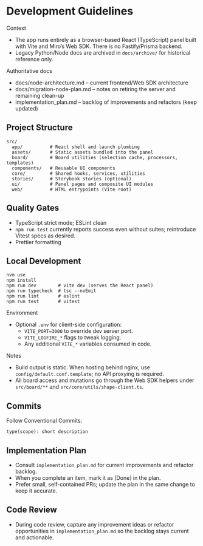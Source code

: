 # Development Guidelines

Context

- The app runs entirely as a browser-based React (TypeScript) panel built with Vite and Miro’s Web SDK. There is no Fastify/Prisma backend.
- Legacy Python/Node docs are archived in `docs/archive/` for historical reference only.

Authoritative docs

- docs/node-architecture.md – current frontend/Web SDK architecture
- docs/migration-node-plan.md – notes on retiring the server and remaining clean-up
- implementation_plan.md – backlog of improvements and refactors (keep updated)

## Project Structure

```
src/
  app/          # React shell and launch plumbing
  assets/       # Static assets bundled into the panel
  board/        # Board utilities (selection cache, processors, templates)
  components/   # Reusable UI components
  core/         # Shared hooks, services, utilities
  stories/      # Storybook stories (optional)
  ui/           # Panel pages and composite UI modules
  web/          # HTML entrypoints (Vite root)
```

## Quality Gates

- TypeScript strict mode; ESLint clean
- `npm run test` currently reports success even without suites; reintroduce Vitest specs as desired.
- Prettier formatting

## Local Development

```
nvm use
npm install
npm run dev        # vite dev (serves the React panel)
npm run typecheck  # tsc --noEmit
npm run lint       # eslint
npm run test       # vitest
```

Environment

- Optional `.env` for client-side configuration:
    - `VITE_PORT=3000` to override dev server port.
    - `VITE_LOGFIRE_*` flags to tweak logging.
    - Any additional `VITE_*` variables consumed in code.

Notes

- Build output is static. When hosting behind nginx, use `config/default.conf.template`; no API proxying is required.
- All board access and mutations go through the Web SDK helpers under `src/board/**` and `src/core/utils/shape-client.ts`.

## Commits

Follow Conventional Commits:

```
type(scope): short description
```

## Implementation Plan

- Consult `implementation_plan.md` for current improvements and refactor backlog.
- When you complete an item, mark it as [Done] in the plan.
- Prefer small, self-contained PRs; update the plan in the same change to keep it accurate.

## Code Review

- During code review, capture any improvement ideas or refactor opportunities in `implementation_plan.md` so the backlog stays current and actionable.
